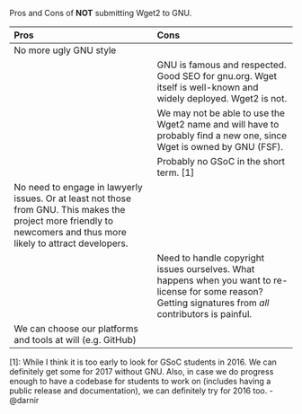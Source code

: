Pros and Cons of **NOT** submitting Wget2 to GNU.

| Pros | Cons |
|:-----|:-----|
| No more ugly GNU style | |
| | GNU is famous and respected. Good SEO for gnu.org. Wget itself is well-known and widely deployed. Wget2 is not. |
| | We may not be able to use the Wget2 name and will have to probably find a new one, since Wget is owned by GNU (FSF). |
| | Probably no GSoC in the short term. [1] |
| No need to engage in lawyerly issues. Or at least not those from GNU. This makes the project more friendly to newcomers and thus more likely to attract developers. | |
| | Need to handle copyright issues ourselves. What happens when you want to re-license for some reason? Getting signatures from *all* contributors is painful. |
| We can choose our platforms and tools at will (e.g. GitHub) | |

[1]: While I think it is too early to look for GSoC students in 2016. We can definitely get some for 2017 without GNU. Also, in case we do progress enough to have a codebase for students to work on (includes having a public release and documentation), we can definitely try for 2016 too. - @darnir